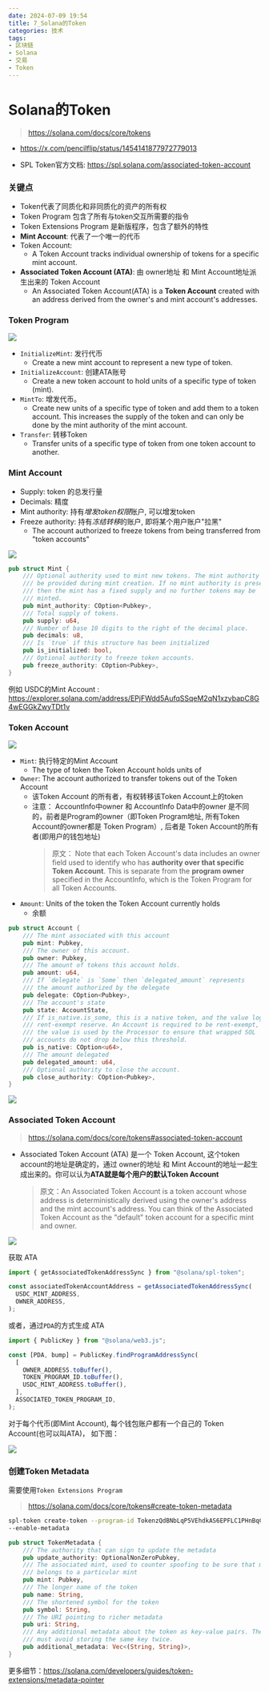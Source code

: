 ```yaml
---
date: 2024-07-09 19:54
title: 7_Solana的Token
categories: 技术
tags:
- 区块链
- Solana
- 交易
- Token
---
```




# Solana的Token

> https://solana.com/docs/core/tokens

- https://x.com/pencilflip/status/1454141877972779013

- SPL Token官方文档: https://spl.solana.com/associated-token-account

### 关键点

- Token代表了同质化和非同质化的资产的所有权
- Token Program 包含了所有与token交互所需要的指令
- Token Extensions Program 是新版程序，包含了额外的特性
- **Mint Account**: 代表了一个唯一的代币
- Token Account:
  - A Token Account tracks individual ownership of tokens for a specific mint account.
- **Associated Token Account (ATA)**: 由 owner地址 和 Mint Account地址派生出来的 Token Account
  - An Associated Token Account(ATA) is a **Token Account** created with an address derived from the owner's and mint account's addresses.

### Token Program

![](https://raw.githubusercontent.com/youngqqcn/repo4picgo/master/img/token-program.svg)


- `InitializeMint`: 发行代币
  - Create a new mint account to represent a new type of token.
- `InitializeAccount`:  创建ATA账号
  - Create a new token account to hold units of a specific type of token (mint).
- `MintTo`: 增发代币。
  - Create new units of a specific type of token and add them to a token account. This increases the supply of the token and can only be done by the mint authority of the mint account.
- `Transfer`: 转移Token
  - Transfer units of a specific type of token from one token account to another.


### Mint Account

- Supply: token 的总发行量
- Decimals: 精度
- Mint authority: 持有*增发token权限*账户, 可以增发token
- Freeze authority: 持有*冻结转移*的账户, 即将某个用户账户"拉黑"
  - The account authorized to freeze tokens from being transferred from "token accounts"

![](https://raw.githubusercontent.com/youngqqcn/repo4picgo/master/img/mint-account.svg)

```rust
pub struct Mint {
    /// Optional authority used to mint new tokens. The mint authority may only
    /// be provided during mint creation. If no mint authority is present
    /// then the mint has a fixed supply and no further tokens may be
    /// minted.
    pub mint_authority: COption<Pubkey>,
    /// Total supply of tokens.
    pub supply: u64,
    /// Number of base 10 digits to the right of the decimal place.
    pub decimals: u8,
    /// Is `true` if this structure has been initialized
    pub is_initialized: bool,
    /// Optional authority to freeze token accounts.
    pub freeze_authority: COption<Pubkey>,
}
```

例如 USDC的Mint Account : https://explorer.solana.com/address/EPjFWdd5AufqSSqeM2qN1xzybapC8G4wEGGkZwyTDt1v



### Token Account

![](https://raw.githubusercontent.com/youngqqcn/repo4picgo/master/img/token-account.svg)


- `Mint`: 执行特定的Mint Account
  - The type of token the Token Account holds units of
- `Owner`: The account authorized to transfer tokens out of the Token Account
  - 该Token Account 的所有者，有权转移该Token Account上的token
  - 注意： AccountInfo中owner 和 AccountInfo Data中的owner 是不同的，前者是Program的owner（即Token Program地址, 所有Token Account的owner都是 Token Program）, 后者是 Token Account的所有者(即用户的钱包地址)
    >原文： Note that each Token Account's data includes an owner field used to identify who has **authority over that specific Token Account**. This is separate from the **program owner** specified in the AccountInfo, which is the Token Program for all Token Accounts.
- `Amount`: Units of the token the Token Account currently holds
  - 余额


```rust
pub struct Account {
    /// The mint associated with this account
    pub mint: Pubkey,
    /// The owner of this account.
    pub owner: Pubkey,
    /// The amount of tokens this account holds.
    pub amount: u64,
    /// If `delegate` is `Some` then `delegated_amount` represents
    /// the amount authorized by the delegate
    pub delegate: COption<Pubkey>,
    /// The account's state
    pub state: AccountState,
    /// If is_native.is_some, this is a native token, and the value logs the
    /// rent-exempt reserve. An Account is required to be rent-exempt, so
    /// the value is used by the Processor to ensure that wrapped SOL
    /// accounts do not drop below this threshold.
    pub is_native: COption<u64>,
    /// The amount delegated
    pub delegated_amount: u64,
    /// Optional authority to close the account.
    pub close_authority: COption<Pubkey>,
}
```


![](https://raw.githubusercontent.com/youngqqcn/repo4picgo/master/img/token-account-relationship.svg)




### Associated Token Account

> https://solana.com/docs/core/tokens#associated-token-account

- Associated Token Account (ATA) 是一个 Token Account, 这个token account的地址是确定的，通过 owner的地址 和 Mint Account的地址一起生成出来的。你可以认为**ATA就是每个用户的默认Token Account**
  > 原文：An Associated Token Account is a token account whose address is deterministically derived using the owner's address and the mint account's address. You can think of the Associated Token Account as the "default" token account for a specific mint and owner.

![](https://raw.githubusercontent.com/youngqqcn/repo4picgo/master/img/associated-token-account.svg)

获取 ATA

```ts
import { getAssociatedTokenAddressSync } from "@solana/spl-token";

const associatedTokenAccountAddress = getAssociatedTokenAddressSync(
  USDC_MINT_ADDRESS,
  OWNER_ADDRESS,
);

```

或者，通过`PDA`的方式生成 ATA

```ts
import { PublicKey } from "@solana/web3.js";

const [PDA, bump] = PublicKey.findProgramAddressSync(
  [
    OWNER_ADDRESS.toBuffer(),
    TOKEN_PROGRAM_ID.toBuffer(),
    USDC_MINT_ADDRESS.toBuffer(),
  ],
  ASSOCIATED_TOKEN_PROGRAM_ID,
);
```

对于每个代币(即Mint Account), 每个钱包账户都有一个自己的 Token Account(也可以叫ATA)， 如下图：


![](https://raw.githubusercontent.com/youngqqcn/repo4picgo/master/img/token-account-relationship-ata.svg)



### 创建Token Metadata

需要使用`Token Extensions Program `


> https://solana.com/docs/core/tokens#create-token-metadata


```bash
spl-token create-token --program-id TokenzQdBNbLqP5VEhdkAS6EPFLC1PHnBqCXEpPxuEb
--enable-metadata
```

```rust
pub struct TokenMetadata {
    /// The authority that can sign to update the metadata
    pub update_authority: OptionalNonZeroPubkey,
    /// The associated mint, used to counter spoofing to be sure that metadata
    /// belongs to a particular mint
    pub mint: Pubkey,
    /// The longer name of the token
    pub name: String,
    /// The shortened symbol for the token
    pub symbol: String,
    /// The URI pointing to richer metadata
    pub uri: String,
    /// Any additional metadata about the token as key-value pairs. The program
    /// must avoid storing the same key twice.
    pub additional_metadata: Vec<(String, String)>,
}
```

更多细节：https://solana.com/developers/guides/token-extensions/metadata-pointer

